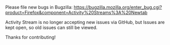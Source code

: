 Please file new bugs in Bugzilla:
https://bugzilla.mozilla.org/enter_bug.cgi?product=Firefox&component=Activity%20Streams%3A%20Newtab

Activity Stream is no longer accepting new issues via GitHub, but Issues are kept open, so old issues can still be viewed.

Thanks for contributing!
